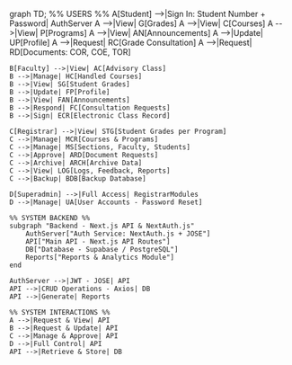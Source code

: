 graph TD;
    %% USERS %%
    A[Student] -->|Sign In: Student Number + Password| AuthServer
    A -->|View| G[Grades]
    A -->|View| C[Courses]
    A -->|View| P[Programs]
    A -->|View| AN[Announcements]
    A -->|Update| UP[Profile]
    A -->|Request| RC[Grade Consultation]
    A -->|Request| RD[Documents: COR, COE, TOR]

    B[Faculty] -->|View| AC[Advisory Class]
    B -->|Manage| HC[Handled Courses]
    B -->|View| SG[Student Grades]
    B -->|Update| FP[Profile]
    B -->|View| FAN[Announcements]
    B -->|Respond| FC[Consultation Requests]
    B -->|Sign| ECR[Electronic Class Record]
    
    C[Registrar] -->|View| STG[Student Grades per Program]
    C -->|Manage| MCR[Courses & Programs]
    C -->|Manage| MS[Sections, Faculty, Students]
    C -->|Approve| ARD[Document Requests]
    C -->|Archive| ARCH[Archive Data]
    C -->|View| LOG[Logs, Feedback, Reports]
    C -->|Backup| BDB[Backup Database]

    D[Superadmin] -->|Full Access| RegistrarModules
    D -->|Manage| UA[User Accounts - Password Reset]

    %% SYSTEM BACKEND %%
    subgraph "Backend - Next.js API & NextAuth.js"
        AuthServer["Auth Service: NextAuth.js + JOSE"]
        API["Main API - Next.js API Routes"]
        DB["Database - Supabase / PostgreSQL"]
        Reports["Reports & Analytics Module"]
    end

    AuthServer -->|JWT - JOSE| API
    API -->|CRUD Operations - Axios| DB
    API -->|Generate| Reports

    %% SYSTEM INTERACTIONS %%
    A -->|Request & View| API
    B -->|Request & Update| API
    C -->|Manage & Approve| API
    D -->|Full Control| API
    API -->|Retrieve & Store| DB
